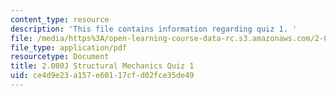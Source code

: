 ```yaml
---
content_type: resource
description: 'This file contains information regarding quiz 1. '
file: /media/https%3A/open-learning-course-data-rc.s3.amazonaws.com/2-080j-structural-mechanics-fall-2013/ce4d9e23a157e60117cfd02fce35de49_MIT2_080JF13_Quiz_1.pdf
file_type: application/pdf
resourcetype: Document
title: 2.080J Structural Mechanics Quiz 1
uid: ce4d9e23-a157-e601-17cf-d02fce35de49
---
```

